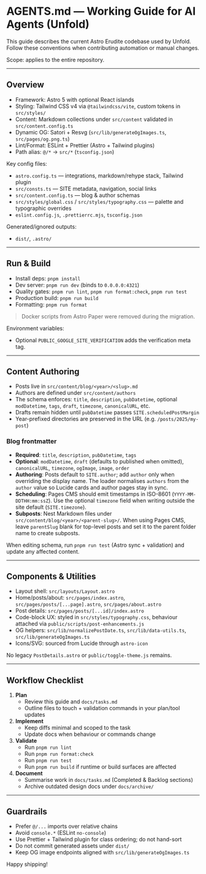 # AGENTS.md — Working Guide for AI Agents (Unfold)

This guide describes the current Astro Erudite codebase used by Unfold. Follow these conventions when contributing automation or manual changes.

Scope: applies to the entire repository.

---

## Overview

- Framework: Astro 5 with optional React islands
- Styling: Tailwind CSS v4 via `@tailwindcss/vite`, custom tokens in `src/styles/`
- Content: Markdown collections under `src/content` validated in `src/content.config.ts`
- Dynamic OG: Satori + Resvg (`src/lib/generateOgImages.ts`, `src/pages/og.png.ts`)
- Lint/Format: ESLint + Prettier (Astro + Tailwind plugins)
- Path alias: `@/*` → `src/*` (`tsconfig.json`)

Key config files:

- `astro.config.ts` — integrations, markdown/rehype stack, Tailwind plugin
- `src/consts.ts` — SITE metadata, navigation, social links
- `src/content.config.ts` — blog & author schemas
- `src/styles/global.css` / `src/styles/typography.css` — palette and typographic overrides
- `eslint.config.js`, `.prettierrc.mjs`, `tsconfig.json`

Generated/ignored outputs:

- `dist/`, `.astro/`

---

## Run & Build

- Install deps: `pnpm install`
- Dev server: `pnpm run dev` (binds to `0.0.0.0:4321`)
- Quality gates: `pnpm run lint`, `pnpm run format:check`, `pnpm run test`
- Production build: `pnpm run build`
- Formatting: `pnpm run format`

> Docker scripts from Astro Paper were removed during the migration.

Environment variables:

- Optional `PUBLIC_GOOGLE_SITE_VERIFICATION` adds the verification meta tag.

---

## Content Authoring

- Posts live in `src/content/blog/<year>/<slug>.md`
- Authors are defined under `src/content/authors`
- The schema enforces: `title`, `description`, `pubDatetime`, optional `modDatetime`, `tags`, `draft`, `timezone`, `canonicalURL`, etc.
- Drafts remain hidden until `pubDatetime` passes `SITE.scheduledPostMargin`
- Year-prefixed directories are preserved in the URL (e.g. `/posts/2025/my-post`)

### Blog frontmatter

- **Required**: `title`, `description`, `pubDatetime`, `tags`
- **Optional**: `modDatetime`, `draft` (defaults to published when omitted), `canonicalURL`, `timezone`, `ogImage`, `image`, `order`
- **Authoring**: Posts default to `SITE.author`; add `author` only when overriding the display name. The loader normalises `authors` from the `author` value so Lucide cards and author pages stay in sync.
- **Scheduling**: Pages CMS should emit timestamps in ISO-8601 (`YYYY-MM-DDTHH:mm:ssZ`). Use the optional `timezone` field when writing outside the site default (`SITE.timezone`).
- **Subposts**: Nest Markdown files under `src/content/blog/<year>/<parent-slug>/`. When using Pages CMS, leave `parentSlug` blank for top-level posts and set it to the parent folder name to create subposts.

When editing schema, run `pnpm run test` (Astro sync + validation) and update any affected content.

---

## Components & Utilities

- Layout shell: `src/layouts/Layout.astro`
- Home/posts/about: `src/pages/index.astro`, `src/pages/posts/[...page].astro`, `src/pages/about.astro`
- Post details: `src/pages/posts/[...id]/index.astro`
- Code-block UX: styled in `src/styles/typography.css`, behaviour attached via `public/scripts/post-enhancements.js`
- OG helpers: `src/lib/normalizePostDate.ts`, `src/lib/data-utils.ts`, `src/lib/generateOgImages.ts`
- Icons/SVG: sourced from Lucide through `astro-icon`

No legacy `PostDetails.astro` or `public/toggle-theme.js` remains.

---

## Workflow Checklist

1. **Plan**
   - Review this guide and `docs/tasks.md`
   - Outline files to touch + validation commands in your plan/tool updates
2. **Implement**
   - Keep diffs minimal and scoped to the task
   - Update docs when behaviour or commands change
3. **Validate**
   - Run `pnpm run lint`
   - Run `pnpm run format:check`
   - Run `pnpm run test`
   - Run `pnpm run build` if runtime or build surfaces are affected
4. **Document**
   - Summarise work in `docs/tasks.md` (Completed & Backlog sections)
   - Archive outdated design docs under `docs/archive/`

---

## Guardrails

- Prefer `@/...` imports over relative chains
- Avoid `console.*` (ESLint `no-console`)
- Use Prettier + Tailwind plugin for class ordering; do not hand-sort
- Do not commit generated assets under `dist/`
- Keep OG image endpoints aligned with `src/lib/generateOgImages.ts`

Happy shipping!
